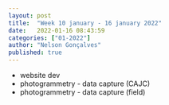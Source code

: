 ```yaml
---
layout: post
title:  "Week 10 january - 16 january 2022"
date:   2022-01-16 08:43:59
categories: ["01-2022"]
author: "Nelson Gonçalves"
published: true
---
```


* website dev
* photogrammetry - data capture (CAJC)
* photogrammetry - data capture (field)
